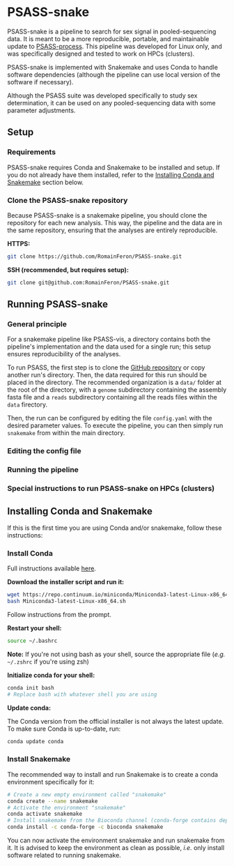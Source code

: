 # PSASS-snake

PSASS-snake is a pipeline to search for sex signal in pooled-sequencing data. It is meant to be a more reproducible, portable, and maintainable update to [PSASS-process](https://github.com/RomainFeron/PSASS-process). This pipeline was developed for Linux only, and was specifically designed and tested to work on HPCs (clusters).

PSASS-snake is implemented with Snakemake and uses Conda to handle software dependencies (although the pipeline can use local version of the software if necessary).

Although the PSASS suite was developed specifically to study sex determination, it can be used on any pooled-sequencing data with some parameter adjustments.

## Setup

### Requirements

PSASS-snake requires Conda and Snakemake to be installed and setup. If you do not already have them installed, refer to the [Installing Conda and Snakemake](#installing-conda-and-snakemake) section below.

### Clone the PSASS-snake repository

Because PSASS-snake is a snakemake pipeline, you should clone the repository for each new analysis. This way, the pipeline and the data are in the same repository, ensuring that the analyses are entirely reproducible.

**HTTPS:**

```bash
git clone https://github.com/RomainFeron/PSASS-snake.git
```

**SSH (recommended, but requires setup):**

```bash
git clone git@github.com:RomainFeron/PSASS-snake.git
```

## Running PSASS-snake

### General principle

For a snakemake pipeline like PSASS-vis, a directory contains both the pipeline's implementation and the data used for a single run; this setup ensures reproducibility of the analyses.

To run PSASS, the first step is to clone the [GitHub repository](https://github.com/RomainFeron/Psass-snake) or copy another run's directory. Then, the data required for this run should be placed in the directory. The recommended organization is a `data/` folder at the root of the directory, with a `genome` subdirectory containing the assembly fasta file and a `reads` subdirectory containing all the reads files within the `data` firectory.

Then, the run can be configured by editing the file `config.yaml` with the desired parameter values. To execute the pipeline, you can then simply run `snakemake` from within the main directory.

### Editing the config file

### Running the pipeline

### Special instructions to run PSASS-snake on HPCs (clusters)


## Installing Conda and Snakemake

If this is the first time you are using Conda and/or snakemake, follow these instructions:

### Install Conda

Full instructions available [here](https://conda.io/projects/conda/en/latest/user-guide/install/linux.html).

**Download the installer script and run it:**

```bash
wget https://repo.continuum.io/miniconda/Miniconda3-latest-Linux-x86_64.sh
bash Miniconda3-latest-Linux-x86_64.sh
```

Follow instructions from the prompt.

**Restart your shell:**

```bash
source ~/.bashrc
```

**Note:** If you're not using bash as your shell, source the appropriate file (*e.g.* `~/.zshrc` if you're using zsh)

**Initialize conda for your shell:**

```bash
conda init bash
# Replace bash with whatever shell you are using
```

**Update conda:**

The Conda version from the official installer is not always the latest update. To make sure Conda is up-to-date, run:

```bash
conda update conda
```

### Install Snakemake

The recommended way to install and run Snakemake is to create a conda environment specifically for it:

```bash
# Create a new empty environment called "snakemake"
conda create --name snakemake
# Activate the environment "snakemake"
conda activate snakemake
# Install snakemake from the Bioconda channel (conda-forge contains dependencies)
conda install -c conda-forge -c bioconda snakemake
```

You can now activate the environment snakemake and run snakemake from it. It is advised to keep the environment as clean as possible, *i.e.* only install software related to running snakemake.

